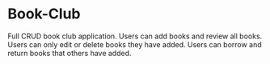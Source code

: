 # Book-Club
Full CRUD book club application.
Users can add books and review all books.
Users can only edit or delete books they have added.
Users can borrow and return books that others have added.

